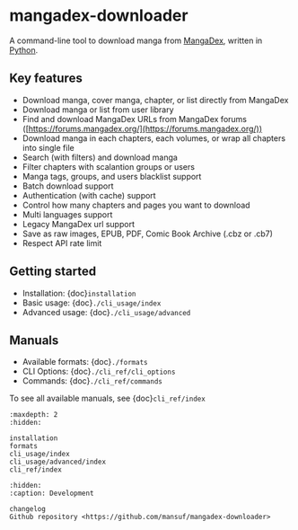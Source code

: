 # mangadex-downloader

A command-line tool to download manga from [MangaDex](https://mangadex.org/), written in [Python](https://www.python.org/).

## Key features

- Download manga, cover manga, chapter, or list directly from MangaDex
- Download manga or list from user library
- Find and download MangaDex URLs from MangaDex forums ([https://forums.mangadex.org/](https://forums.mangadex.org/))
- Download manga in each chapters, each volumes, or wrap all chapters into single file
- Search (with filters) and download manga
- Filter chapters with scalantion groups or users
- Manga tags, groups, and users blacklist support
- Batch download support
- Authentication (with cache) support
- Control how many chapters and pages you want to download
- Multi languages support
- Legacy MangaDex url support
- Save as raw images, EPUB, PDF, Comic Book Archive (.cbz or .cb7)
- Respect API rate limit

## Getting started

- Installation: {doc}`installation`
- Basic usage: {doc}`./cli_usage/index`
- Advanced usage: {doc}`./cli_usage/advanced`

## Manuals

- Available formats: {doc}`./formats`
- CLI Options: {doc}`./cli_ref/cli_options`
- Commands: {doc}`./cli_ref/commands`

To see all available manuals, see {doc}`cli_ref/index`

```{toctree}
:maxdepth: 2
:hidden:

installation
formats
cli_usage/index
cli_usage/advanced/index
cli_ref/index
```

```{toctree}
:hidden:
:caption: Development

changelog
Github repository <https://github.com/mansuf/mangadex-downloader>
```
